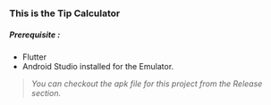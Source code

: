 ### This is the Tip Calculator

##### Prerequisite : 
- Flutter
- Android Studio installed for the Emulator.

> *You can checkout the apk file for this project from the Release section.*